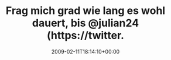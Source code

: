 ---
retweeted: false
source: <a href="http://twitter.com" rel="nofollow">Twitter Web Client</a>
entities:
  hashtags:
  - text: scnr
    indices:
    - '107'
    - '112'
  symbols: []
  user_mentions:
  - name: Julian
    screen_name: julian24
    indices:
    - '44'
    - '53'
    id_str: '7566352'
    id: '7566352'
  urls: []
display_text_range:
- '0'
- '112'
favorite_count: '0'
id_str: '1199797113'
truncated: false
retweet_count: '0'
id: '1199797113'
created_at: Wed Feb 11 18:14:10 +0000 2009
favorited: false
full_text: 'Frag mich grad wie lang es wohl dauert, bis [@julian24](https://twitter.com/julian24)
  verkündet, das er nen Python Twitterclient schreibt. #scnr'
lang: de
tags:
- scnr
- pesos/twitter
date: '2009-02-11T18:14:10+00:00'
src: https://twitter.com/bascht/status/1199797113
original_url: https://twitter.com/bascht/status/1199797113
type: twitter_tweet
text: 'Frag mich grad wie lang es wohl dauert, bis [@julian24](https://twitter.com/julian24)
  verkündet, das er nen Python Twitterclient schreibt. #scnr'
title: Frag mich grad wie lang es wohl dauert, bis @julian24 (https://twitter.

---
